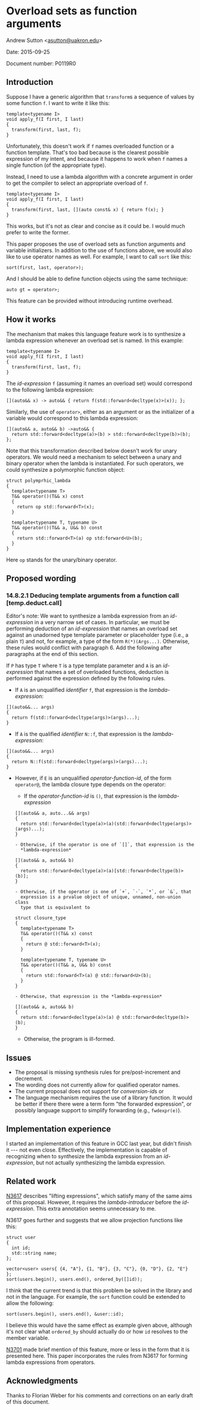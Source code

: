 Overload sets as function arguments
===================================

Andrew Sutton \<asutton@uakron.edu\>

Date: 2015-09-25

Document number: P0119R0


## Introduction

Suppose I have a generic algorithm that `transform`s a sequence of values 
by some function `f`. I want to write it like this:

``` {.cpp}
template<typename I>
void apply_f(I first, I last)
{
  transform(first, last, f);
}
```

Unfortunately, this doesn't work if `f` names overloaded function or a 
function template. That's too bad because is the clearest possible expression 
of my intent, and because it happens to work when `f` names a single
function (of the appropriate type).

Instead, I need to use a lambda algorithm with a concrete argument in 
order to get the compiler to select an appropriate overload of `f`.


``` {.cpp}
template<typename I>
void apply_f(I first, I last)
{
  transform(first, last, [](auto const& x) { return f(x); }
}
```

This works, but it's not as clear and concise as it could be.
I would much prefer to write the former.

This paper proposes the use of overload sets as function arguments
and variable initializers. In addition to the use of functions above,
we would also like to use operator names as well. For example, 
I want to call `sort` like this:

``` {.cpp}
sort(first, last, operator>);
```

And I should be able to define function objects using the same
technique:

``` {.cpp}
auto gt = operator>;
```

This feature can be provided without introducing runtime overhead.


## How it works

The mechanism that makes this language feature work is to synthesize
a lambda expression whenever an overload set is named. In this example:

``` {.cpp}
template<typename I>
void apply_f(I first, I last)
{
  transform(first, last, f);
}
```

The *id-expression* `f` (assuming it names an overload set) would 
correspond to the following lambda expression:

``` {.cpp}
[](auto&& x) -> auto&& { return f(std::forward<decltype(x)>(x)); };
```

Similarly, the use of `operator>`, either as an argument or as the
initializer of a variable would correspond to this lambda expression:

``` {.cpp}
[](auto&& a, auto&& b) ->auto&& {
  return std::forward<decltype(a)>(b) > std::forward<decltype(b)>(b);
};
```

Note that this transformation described below doesn't work for unary 
operators. We would need a mechanism to select between a unary and binary 
operator when the lambda is instantiated. For such operators, we could 
synthesize a polymorphic function object:

``` {.cpp}
struct polymprhic_lambda
{
  template<typename T>
  T&& operator()(T&& x) const
  { 
    return op std::forward<T>(x); 
  }
  
  template<typename T, typename U>
  T&& operator()(T&& a, U&& b) const 
  { 
    return std::forward<T>(a) op std:forward<U>(b); 
  }
}
```

Here `op` stands for the unary/binary operator.


## Proposed wording


### 14.8.2.1 Deducing template arguments from a function call  [temp.deduct.call]

Editor's note: We want to synthesize a lambda expression from an
*id-expression* in a very narrow set of cases. In particular, we must be 
performing deduction of an *id-expression* that names an overload set 
against an unadorned type template parameter or placeholder type (i.e., 
a plain `T`) and not, for example, a type of the form `R(*)(Args...)`.
Otherwise, these rules would conflict with paragraph 6.
Add the following after paragraphs at the end of this section.


If `P` has type `T` where `T` is a type template parameter and `A` is an 
*id-expression* that names a set of overloaded functions, deduction is
performed against the expression defined by the following rules.

- If `A` is an unqualified *identifier* `f`, that expression is
  the *lambda-expression*:
``` {.cpp}
[](auto&&... args) 
{ 
  return f(std::forward<decltype(args)>(args)...); 
}
```

- If `A` is the qualified *identifier* `N::f`, that expression is
  the *lambda-expression*:
``` {.cpp}
[](auto&&... args) 
{ 
  return N::f(std::forward<decltype(args)>(args)...); 
}
```

- However, if `E` is an unqualified *operator-function-id*, of the form 
  `operator@`, the lambda closure type depends on the operator:

    - If the *operator-function-id* is `()`, that expression is the 
      *lambda-expression*
    ``` {.cpp}
    [](auto&& a, auto...&& args) 
    { 
      return std::forward<decltype(a)>(a)(std::forward<decltype(args)>(args)...); 
    }
    ```

      - Otherwise, if the operator is one of `[]`, that expression is the
        *lambda-expression*
    ``` {.cpp}
    [](auto&& a, auto&& b) 
    { 
      return std::forward<decltype(a)>(a)[std::forward<decltype(b)>(b)]; 
    }
    ```

      - Otherwise, if the operator is one of `+`, `-`, `*`, or `&`, that
        expression is a prvalue object of unique, unnamed, non-union class 
        type that is equivalent to
    ``` {.cpp}
    struct closure_type
    {
      template<typename T>
      T&& operator()(T&& x) const
      { 
        return @ std::forward<T>(x); 
      }
    ```
    ``` {.cpp}
      template<typename T, typename U>
      T&& operator()(T&& a, U&& b) const 
      { 
        return std::forward<T>(a) @ std::forward<U>(b); 
      }
    }
    ```

      - Otherwise, that expression is the *lambda-expression*
    ``` {.cpp}
    [](auto&& a, auto&& b) 
    { 
      return std::forward<decltype(a)>(a) @ std::forward<decltype(b)>(b); 
    }
    ```

  - Otherwise, the program is ill-formed.


## Issues

- The proposal is missing synthesis rules for pre/post-increment and 
  decrement.
- The wording does not currently allow for qualified operator names.
- The current proposal does not support for *conversion-id*s or 
- The language mechanism requires the use of a library function. It
  would be better if there there were a term form "the forwarded
  expression", or possibly language support to simplify forwarding 
  (e.g., `fwdexpr(e)`).


## Implementation experience

I started an implementation of this feature in GCC last year, but didn't
finish it --- not even close. Effectively, the implementation is capable
of recognizing when to synthesize the lambda expression from an
*id-expression*, but not actually synthesizing the lambda expression.


## Related work

[N3617](http://www.open-std.org/jtc1/sc22/wg21/docs/papers/2013/n3617.htm)
describes "lifting expressions", which satisfy many of the same aims of
this proposal. However, it requires the *lambda-introducer* before the
*id-expression*. This extra annotation seems unnecessary to me.

N3617 goes further and suggests that we allow projection functions like
this:

``` {.cpp}
struct user
{
  int id;
  std::string name;
};

vector<user> users{ {4, "A"}, {1, "B"}, {3, "C"}, {0, "D"}, {2, "E"} };
sort(users.begin(), users.end(), ordered_by([]id));
```

I think that the current trend is that this problem be solved in the library
and not in the language. For example, the `sort` function could be extended 
to allow the following:

``` {.cpp}
sort(users.begin(), users.end(), &user::id);
```

I believe this would have the same effect as example given above, although
it's not clear what `ordered_by` should actually do or how `id` resolves
to the member variable.

[N3701](http://www.open-std.org/jtc1/sc22/wg21/docs/papers/2013/n3701.htm)
made brief mention of this feature, more or less in the form that it is
presented here. This paper incorporates the rules from N3617 for forming 
lambda expressions from operators.


## Acknowledgments

Thanks to Florian Weber for his comments and corrections on an early
draft of this document.
